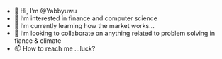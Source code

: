 - 👋 Hi, I’m @Yabbyuwu
- 👀 I’m interested in finance and computer science
- 🌱 I’m currently learning how the market works...
- 💞️ I’m looking to collaborate on anything related to problem solving in fiance & climate 
- 📫 How to reach me ...luck?

<!---
Yabbyuwu/Yabbyuwu is a ✨ special ✨ repository because its `README.md` (this file) appears on your GitHub profile.
You can click the Preview link to take a look at your changes.
--->
